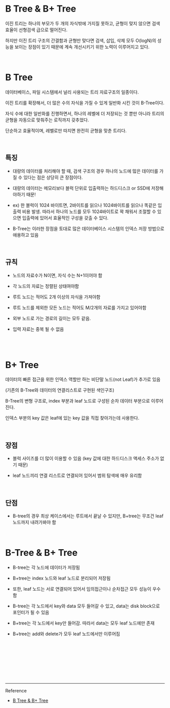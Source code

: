 # B Tree & B+ Tree

이진 트리는 하나의 부모가 두 개의 자식밖에 가지질 못하고, 균형이 맞지 않으면 검색 효율이 선형검색 급으로 떨어진다.
 
하지만 이진 트리 구조의 간결함과 균형만 맞다면 검색, 삽입, 삭제 모두 O(logN)의 성능을 보이는 장점이 있기 때문에 계속 개선시키기 위한 노력이 이루어지고 있다.



<br/>

# B Tree

데이터베이스, 파일 시스템에서 널리 사용되는 트리 자료구조의 일종이다.

이진 트리를 확장해서, 더 많은 수의 자식을 가질 수 있게 일반화 시킨 것이 B-Tree이다.


자식 수에 대한 일반화를 진행하면서, 하나의 레벨에 더 저장되는 것 뿐만 아니라 트리의 균형을 자동으로 맞춰주는 로직까지 갖추었다.
 
단순하고 효율적이며, 레벨로만 따지면 완전히 균형을 맞춘 트리다.

<br>

## 특징

- 대량의 데이터를 처리해야 할 때, 검색 구조의 경우 하나의 노드에 많은 데이터를 가질 수 있다는 점은 상당히 큰 장점이다.

- 대량의 데이터는 메모리보다 블럭 단위로 입출력하는 하드디스크 or SSD에 저장해야하기 때문!

- ex) 한 블럭이 1024 바이트면, 2바이트를 읽으나 1024바이트를 읽으나 똑같은 입출력 비용 발생. 따라서 하나의 노드를 모두 1024바이트로 꽉 채워서 조절할 수 있으면 입출력에 있어서 효율적인 구성을 갖출 수 있다.

- B-Tree는 이러한 장점을 토대로 많은 데이터베이스 시스템의 인덱스 저장 방법으로 애용하고 있음

<br/>

## 규칙

- 노드의 자료수가 N이면, 자식 수는 N+1이어야 함

- 각 노드의 자료는 정렬된 상태여야함

- 루트 노드는 적어도 2개 이상의 자식을 가져야함

- 루트 노드를 제외한 모든 노드는 적어도 M/2개의 자료를 가지고 있어야함

- 외부 노드로 가는 경로의 길이는 모두 같음.

- 입력 자료는 중복 될 수 없음

<br/><br/>

# B+ Tree

데이터의 빠른 접근을 위한 인덱스 역할만 하는 비단말 노드(not Leaf)가 추가로 있음

(기존의 B-Tree와 데이터의 연결리스트로 구현된 색인구조)

B-Tree의 변형 구조로, index 부분과 leaf 노드로 구성된 순차 데이터 부분으로 이루어진다. 

인덱스 부분의 key 값은 leaf에 있는 key 값을 직접 찾아가는데 사용한다.

<br/>

## 장점

- 블럭 사이즈를 더 많이 이용할 수 있음 (key 값에 대한 하드디스크 액세스 주소가 없기 때문)

- leaf 노드끼리 연결 리스트로 연결되어 있어서 범위 탐색에 매우 유리함

<br/>

## 단점

- B-tree의 경우 최상 케이스에서는 루트에서 끝날 수 있지만, B+tree는 무조건 leaf 노드까지 내려가봐야 함

<br/>

# B-Tree & B+ Tree

- B-tree는 각 노드에 데이터가 저장됨

- B+tree는 index 노드와 leaf 노드로 분리되어 저장됨

- 또한, leaf 노드는 서로 연결되어 있어서 임의접근이나 순차접근 모두 성능이 우수함

- B-tree는 각 노드에서 key와 data 모두 들어갈 수 있고, data는 disk block으로 포인터가 될 수 있음
  
- B+tree는 각 노드에서 key만 들어감. 따라서 data는 모두 leaf 노드에만 존재
  
- B+tree는 add와 delete가 모두 leaf 노드에서만 이루어짐



<br/><br/><br/><br/><br/><br/><br/>

---
Reference

- [B Tree & B+ Tree](https://github.com/gyoogle/tech-interview-for-developer/blob/master/Computer%20Science/Data%20Structure/B%20Tree%20%26%20B%2B%20Tree.md)